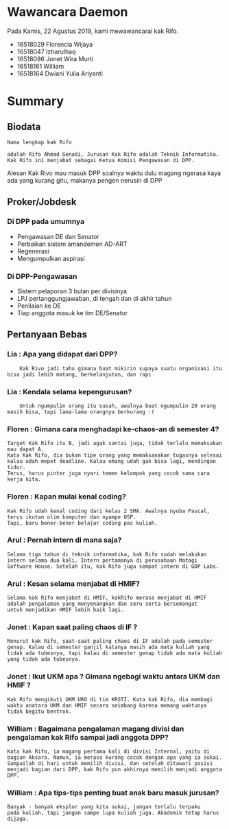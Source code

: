 # Wawancara Daemon
Pada Kamis, 22 Agustus 2019, kami mewawancarai kak Rifo.
- 16518029 Florencia Wijaya
- 16518047 Izharulhaq
- 16518086 Jonet Wira Murti
- 16518161 William
- 16518164 Dwiani Yulia Ariyanti

# Summary

## Biodata
	Nama lengkap kak Rifo
	
	adalah Rifo Ahmad Genadi. Jurusan Kak Rifo adalah Teknik Informatika.
	Kak Rifo ini menjabat sebagai Ketua Komisi Pengawasan di DPP.
	
	
	
Alesan  Kak Rivo mau masuk DPP soalnya waktu dulu magang ngerasa kaya ada yang kurang gitu, makanya pengen nerusin di DPP
## Proker/Jobdesk

### Di DPP pada umumnya


- Pengawasan DE dan Senator
- Perbaikan sistem amandemen AD-ART
- Regenerasi
- Mengumpulkan aspirasi

### Di DPP-Pengawasan
- Sistem pelaporan 3 bulan per divisinya
- LPJ pertanggungjawaban, di tengah dan di akhir tahun
- Penilaian ke DE
- Tiap anggota masuk ke tim DE/Senator

## Pertanyaan Bebas

### Lia : Apa yang didapat dari DPP?
        Kak Rivo jadi tahu gimana buat mikirin supaya suatu organisasi itu bisa jadi lebih matang, berkelanjutan, dan rapi

### Lia : Kendala selama kepengurusan?
        Untuk ngumpulin orang itu susah, awalnya buat ngumpulin 20 orang masih bisa, tapi lama-lama orangnya berkurang :(



### Floren : Gimana cara menghadapi ke-chaos-an di semester 4?
	Target Kak Rifo itu B, jadi agak santai juga, tidak terlalu memaksakan mau dapat A. 
	Kata Kak Rifo, dia bukan tipe orang yang memaksanakan tugasnya selesai kalau udah mepet deadline. Kalau emang udah gak bisa lagi, mendingan tidur.
	Terus, harus pinter juga nyari temen kelompok yang cocok sama cara kerja kita.
	
### Floren : Kapan mulai kenal coding?
	Kak Rifo udah kenal coding dari kelas 2 SMA. Awalnya nyoba Pascal, terus ikutan olim komputer dan nyampe OSP.
	Tapi, baru bener-bener belajar coding pas kuliah. 

### Arul : Pernah intern di mana saja?
	Selama tiga tahun di teknik informatika, kak Rifo sudah melakukan intern selama dua kali. Intern pertamanya di perusahaan Matagi 	 Software House. Setelah itu, kak Rifo juga sempat intern di GDP Labs. 
	
### Arul : Kesan selama menjabat di HMIF?
	Selama kak Rifo menjabat di HMIF, kakRifo merasa menjabat di HMIF adalah pengalaman yang menyenangkan dan seru serta bersemangat 	  untuk menjadikan HMIF lebih baik lagi.

### Jonet : Kapan saat paling chaos di IF ?
	Menurut kak Rifo, saat-saat paling chaos di IF adalah pada semester genap. Kalau di semester ganjil katanya masih ada mata kuliah yang
	tidak ada tubesnya, tapi kalau di semester genap tidak ada mata kuliah yang tidak ada tubesnya.

### Jonet : Ikut UKM apa ? Gimana ngebagi waktu antara UKM dan HMIF ?
	Kak Rifo mengikuti UKM URO di tim KRSTI. Kata kak Rifo, dia membagi waktu anatara UKM dan HMIF secara seimbang karena memang waktunya
	tidak begitu bentrok.

### William : Bagaimana pengalaman magang divisi dan pengalaman kak Rifo sampai jadi anggota DPP?
	Kata kak Rifo, ia magang pertama kali di divisi Internal, yaitu di bagian Aksara. Namun, ia merasa kurang cocok dengan apa yang ia sukai. Sampailah di hari untuk memilih divisi, dan setelah ditawari posisi menjadi bagian dari DPP, kak Rifo pun akhirnya memilih menjadi anggota DPP.
### William : Apa tips-tips penting buat anak baru masuk jurusan?
	Banyak - banyak eksplor yang kita sukai, jangan terlalu terpaku
	pada kuliah, tapi jangan sampe lupa kuliah juga. Akademik tetap harus dijaga.
	
	
	
